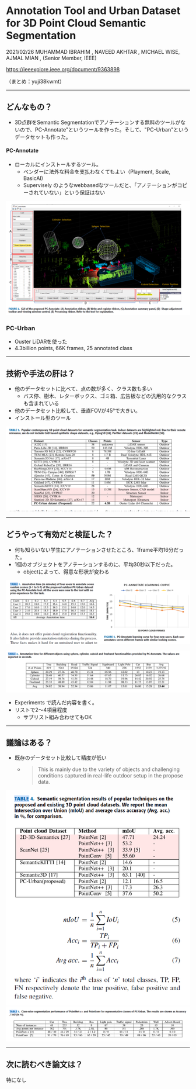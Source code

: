 Annotation Tool and Urban Dataset for 3D Point Cloud Semantic Segmentation
===

2021/02/26 MUHAMMAD IBRAHIM , NAVEED AKHTAR , MICHAEL WISE, AJMAL MIAN , (Senior Member, IEEE)


https://ieeexplore.ieee.org/document/9363898

（まとめ：yuji38kwmt）

---

## どんなもの？

* 3D点群をSemantic Segmentationでアノテーションする無料のツールがないので、PC-Annotate"というツールを作った。そして、"PC-Urban"というデータセットも作った。 

#### PC-Annotate
* ローカルにインストールするツール。
    * ベンダーに法外な料金を支払わなくてもよい（Playment, Scale, BasicAI)
    * Supervisely のようなwebbasedなツールだと、「アノテーションがコピーされていない」という保証はない

![fig2](yuji38kwmt/fig2.PNG)

### PC-Urban
* Ouster LiDARを使った
* 4.3billion points, 66K frames, 25 annotated class


---

## 技術や手法の肝は？
* 他のデータセットに比べて、点の数が多く、クラス数も多い
    * バス停、樹木、レターボックス、ゴミ箱、広告板などの汎用的なクラスも含まれている
* 他のデータセット比較して、垂直FOVが45°で大きい。
* インストール型のツール

![table3](yuji38kwmt/table3.PNG)

---

## どうやって有効だと検証した？
* 何も知らいない学生にアノテーションさせたところ、1frame平均16分だった。
* 1個のオブジェクトをアノテーションするのに、平均30秒以下だった。
    * objectによって、得意な形状が変わる

![fig5](yuji38kwmt/fig5.PNG)

![table2](yuji38kwmt/table2.PNG)

+ Experiments で読んだ内容を書く。
+ リストで2～4項目程度
    + サブリスト組み合わせてもOK



---

## 議論はある？
* 既存のデータセット比較して精度が低い
    * >This is mainly due to the variety of objects and challenging conditions captured in real-life outdoor setup in the propose data.

![table4](yuji38kwmt/table4.PNG)
![table5](yuji38kwmt/table5.PNG)

---

## 次に読むべき論文は？
特になし

